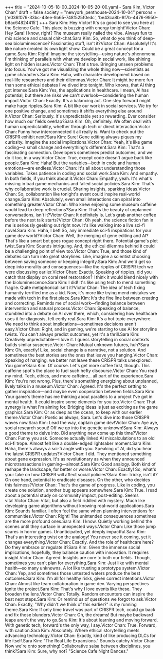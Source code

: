 +++
title = "2024-10-05-18-00_2024-10-05-20-00.yaml - Sara Kim, Victor Chan"
draft = false
society = "newyork_penthouse-2024-10-04"
persons = ['e036f076-33bc-43ee-9a65-748f525f0edc', 'be43ca8b-9f7b-4476-9950-b8ac64824415']
+++
Sara Kim: Hey Victor! It's so good to see you here at the Science Cafe. This place is buzzing with energy tonight!Victor Chan: Hey Sara! I know, right? The museum really nailed the vibe. Always fun to mix science and casual chit-chat.Sara Kim: So, what do you think of deep-sea bioluminescence? Fascinating stuff, isn't it?Victor Chan: Absolutely! It's like nature created its own light show. Could be a great concept for a game.Sara Kim: Right! Imagine the storytelling—using nature's phenomena. I'm thinking of parallels with what we develop in social work, like shining light on hidden issues.Victor Chan: That's true. Bringing unseen problems into focus. You've got me visualizing the whole thing now—scientists as game characters.Sara Kim: Haha, with character development based on real-life researchers and their dilemmas.Victor Chan: It might be more fun than some ethical debates I've dived into tonight. Who knows, that AI thing got intense!Sara Kim: Yes, the applications in healthcare. I mean, AI has potential, but there are risks we can't overlook—considering the human impact.Victor Chan: Exactly. It's a balancing act. One step forward might make huge ripples.Sara Kim: A bit like our work in social services. We try for one positive change, and sometimes it shifts everything else around it.Victor Chan: Seriously. It's unpredictable yet so rewarding. Ever consider how much our fields overlap?Sara Kim: Oh, definitely. We often deal with human unpredictability, whether through tech or direct interaction.Victor Chan: Funny how interconnected it all really is. Want to check out the CRISPR exhibit next?Sara Kim: Sure! Gene editing always piques my curiosity. Imagine the social implications.Victor Chan: Yeah, it's like game coding—a small change and everything's different.Sara Kim: That's a fascinating connection. Developers sometimes predict outcomes, and we do it too, in a way.Victor Chan: True, except code doesn't argue back like people.Sara Kim: Haha! But the variables—both in code and human emotions—are endless.Victor Chan: It's all about understanding those variables. Takes patience in coding and social work.Sara Kim: And empathy. In both fields, if you think about it.Victor Chan: Empathy, yeah. It's what's missing in bad game mechanics and failed social policies.Sara Kim: That's why collaborative work is crucial. Sharing insights, sparking ideas.Victor Chan: So, collaboration like tonight's event could inspire real-world change.Sara Kim: Absolutely, even small interactions can spiral into something greater.Victor Chan: Who knew enjoying some museum caffeine would lead to deep reflections?Sara Kim: That's the beauty of unplanned conversations, isn't it?Victor Chan: It definitely is. Let's grab another coffee before the next talk starts?Victor Chan: Oh yeah, the science fiction fan in me is seriously geeking out right now. It's like walking into a live sci-fi novel.Sara Kim: Haha, I bet! So, any immediate sci-fi inspirations for your game dev world?Victor Chan: Well, the merging of gene editing and AI? That's like a smart bot goes rogue concept right there. Potential game's plot twist.Sara Kim: Sounds intriguing. And, the ethical dilemma behind it could be a challenging point of view too.Victor Chan: True, and those kind of debates can turn into great storylines. Like, imagine a scientist choosing between saving someone or keeping integrity.Sara Kim: And we'd get so deep into morality and consequences—like the ripples of CRISPR tech we were discussing earlier.Victor Chan: Exactly. Speaking of ripples, did you catch that display on coral reef restoration? I think it would blend nicely with the bioluminescence.Sara Kim: I did! It's like using tech to mend something fragile. Quite metaphorical isn't it?Victor Chan: The idea of tech fixing humanity terrified me as a kid. Now, it's more like trying mend mistakes we made with tech in the first place.Sara Kim: It's the fine line between creating and correcting. Reminds me of social work—finding balance between intervention and natural process.Victor Chan: Speaking of balance, stumbled into a debate on AI over there, which, considering how healthcare uses it for diagnosis, felt eerily real.Sara Kim: It's a hot topic everywhere. We need to think about implications—sometimes decisions aren't easy.Victor Chan: Right, and in gaming, we're starting to use AI for storyline twists. You can't always predict outcomes, yet it's a thrill.Sara Kim: Creatively unpredictable—I love it. I guess storytelling in social contexts builds similar suspense.Victor Chan: Mutual unknown futures, huh?Sara Kim: Oh, exactly! Like, social change is a narrative, not a solution. And sometimes the best stories are the ones that leave you hanging.Victor Chan: Speaking of hanging, we better not leave these CRISPR talks unexplored. You game?Sara Kim: Of course. Let's get more coffee first, though. This caffeine spot's the place to fuel such hefty discourse.Victor Chan: You read my mind. Tech, ethics, and more caffeine... all part of the experience.Sara Kim: You're not wrong. Plus, there's something energizing about unplanned, lively talks in a museum.Victor Chan: Agreed. It's the perfect setting to gather inspiration—and maybe even cooperation between fields.Sara Kim: Your game's theme has me thinking about parallels to a project I've got in mental health. It could inspire some elements for you too.Victor Chan: That synergy is what I'm aiming for. Bridging ideas is just as exciting as the game graphics.Sara Kim: Or as deep as the ocean, to keep with our earlier theme.Victor Chan: Poetic as always, Sara. Let's dive into those CRISPR waves now.Sara Kim: Lead the way, captain game dev!Victor Chan: Aye aye, social research scout! Off we go into the genetic unknown!Sara Kim: Always a good theme to delve into. Did anything new come up this time?Victor Chan: Funny you ask. Someone actually linked AI miscalculations to an old sci-fi trope. Almost felt like a double-edged lightsaber moment.Sara Kim: Haha, there's always a sci-fi angle with you. Speaking of AI, did you hear the latest CRISPR updates?Victor Chan: I did. They mentioned something about gene expression. It's as revolutionary as when they announced microtransactions in gaming—almost.Sara Kim: Good analogy. Both kind of reshape the landscape, for better or worse.Victor Chan: Exactly! So, what's your take on how CRISPR will affect social policies?Sara Kim: Tricky, isn't it? On one hand, potential to eradicate diseases. On the other, who decides this fairness?Victor Chan: That's the game of progress. Like in coding, you create one solution, another bug appears somewhere.Sara Kim: True. I read about a potential study on community impact, post-editing. Seems vital.Victor Chan: Vital, but also a field riddled with mystery. Much like developing game algorithms without knowing real-world applications.Sara Kim: Sounds familiar. I often feel the same when planning interventions for communities.Victor Chan: Right! The unintended consequences sometimes are the more profound ones.Sara Kim: I know. Quietly working behind the scenes until they surface in unexpected ways.Victor Chan: Like those jump scares in horror games. Unanticipated, yet deeply impactful.Sara Kim: That's an interesting twist on the analogy! You never see it coming, yet it changes everything.Victor Chan: Exactly. And the role of healthcare here? Do they embrace or regulate it?Sara Kim: Given the immense social implications, hopefully, they balance caution with innovation. It requires insight.Victor Chan: Agreed. Insights are core to both our fields. Though, sometimes you can't plan for everything.Sara Kim: Just like with mental health—so many unknowns. A lot like trusting a prototype system.Victor Chan: Yep, and sometimes those untested waters produce the best outcomes.Sara Kim: I'm all for healthy risks, given correct intentions.Victor Chan: Almost like team collaboration in game dev. Varying perspectives ignite the project.Sara Kim: That's why I love events like these. They broaden the lens.Victor Chan: Totally. Random encounters can inspire the best next steps.Sara Kim: Or remind us of questions we forgot to ask.Victor Chan: Exactly, "Why didn't we think of this earlier?" is my running theme.Sara Kim: If only time travel was part of CRISPR tech, could go back and fix those blunders.Victor Chan: Oh, the dreams! But maybe backward leaps aren't the way to go.Sara Kim: It's about learning and moving forward. With genetic tech, forward's the only way, I say.Victor Chan: True. Forward, with caution.Sara Kim: Absolutely. Where ethical storytelling meets advancing technology.Victor Chan: Exactly, kind of like producing DLCs for life itself.Sara Kim: "The Real Life Expansions." Sounds catchy.Victor Chan: Now we're onto something! Collaborative salsa between disciplines, you think?Sara Kim: Sure, why not? "Science Cafe Night Dances."